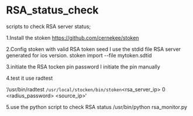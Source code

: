 RSA_status_check
================

scripts to check RSA server status;

1.Install the stoken
  https://github.com/cernekee/stoken

2.Config stoken with valid RSA token seed
  I use the stdid file RSA server generated for ios version.
  stoken import --file mytoken.sdtid

3.initiate the RSA tocken pin password
  I initiate the pin manually

4.test it use radtest

  ‘/usr/bin/radtest <username> <pin>`/usr/local/stocken/bin/stoken`<rsa_server_ip> 0 <radius_password> <group> <source_ip>‘

5.use the python script to check RSA status 
  /usr/bin/python rsa_monitor.py 
